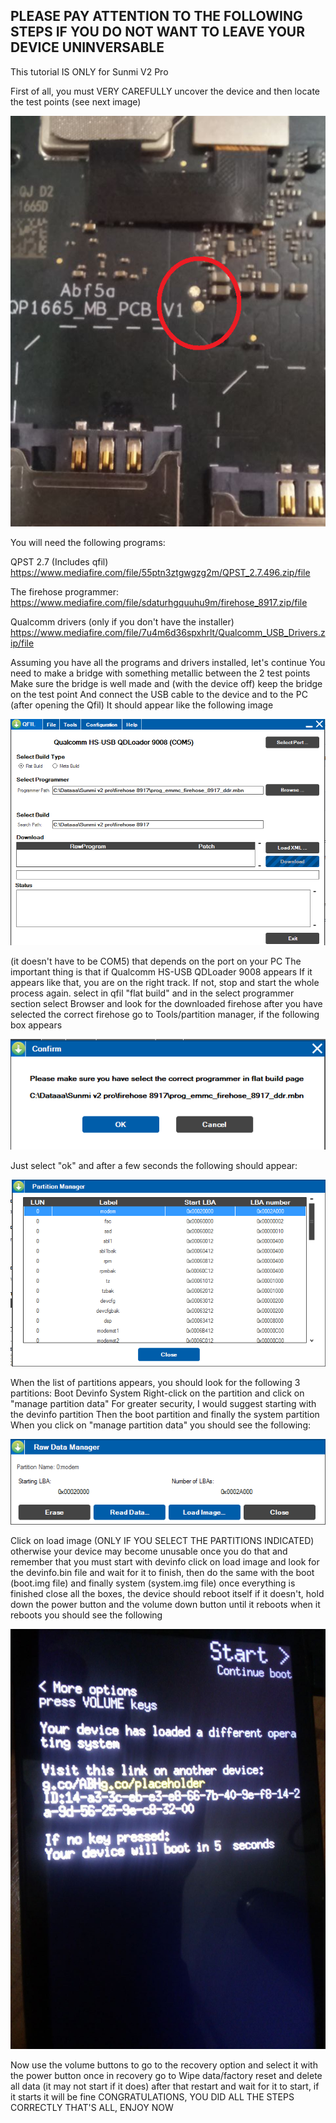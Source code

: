 ## PLEASE PAY ATTENTION TO THE FOLLOWING STEPS IF YOU DO NOT WANT TO LEAVE YOUR DEVICE UNINVERSABLE
This tutorial IS ONLY for Sunmi V2 Pro

First of all, you must VERY CAREFULLY uncover the device and then locate the test points (see next image)

![](https://github.com/niko-forte/sunmi_mods/blob/main/tutorials/data/TestPoint_1.png)

You will need the following programs:

QPST 2.7 (Includes qfil)
https://www.mediafire.com/file/55ptn3ztgwgzg2m/QPST_2.7.496.zip/file

The firehose programmer:
https://www.mediafire.com/file/sdaturhgquuhu9m/firehose_8917.zip/file

Qualcomm drivers (only if you don't have the installer)
https://www.mediafire.com/file/7u4m6d36spxhrlt/Qualcomm_USB_Drivers.zip/file

Assuming you have all the programs and drivers installed, let's continue
You need to make a bridge with something metallic between the 2 test points
Make sure the bridge is well made and (with the device off) keep the bridge on the test point
And connect the USB cable to the device and to the PC (after opening the Qfil)
It should appear like the following image

![](https://github.com/niko-forte/sunmi_mods/blob/main/tutorials/data/qfil.png)

(it doesn't have to be COM5) that depends on the port on your PC
The important thing is that if Qualcomm HS-USB QDLoader 9008 appears
If it appears like that, you are on the right track. If not, stop and start the whole process again.
select in qfil "flat build" and in the select programmer section select Browser
and look for the downloaded firehose
after you have selected the correct firehose go to
Tools/partition manager, if the following box appears

![](https://github.com/niko-forte/sunmi_mods/blob/main/tutorials/data/confirm.png)

Just select "ok" and after a few seconds the following should appear:

![](https://github.com/niko-forte/sunmi_mods/blob/main/tutorials/data/partitionlist.png)

When the list of partitions appears, you should look for the following 3 partitions:
Boot Devinfo System
Right-click on the partition and click on "manage partition data"
For greater security, I would suggest starting with the devinfo partition
Then the boot partition and finally the system partition
When you click on "manage partition data" you should see the following:

![](https://github.com/niko-forte/sunmi_mods/blob/main/tutorials/data/flash.png)

Click on load image (ONLY IF YOU SELECT THE PARTITIONS INDICATED)
otherwise your device may become unusable
once you do that and remember that you must start with devinfo
click on load image and look for the devinfo.bin file and wait for it to finish, then do the same with the boot (boot.img file) and finally system (system.img file)
once everything is finished close all the boxes, the device should reboot itself
if it doesn't, hold down the power button and the volume down button until it reboots
when it reboots you should see the following

![](https://github.com/niko-forte/sunmi_mods/blob/main/tutorials/data/ready.png)

Now use the volume buttons to go to the recovery option and select it with the power button
once in recovery go to Wipe data/factory reset and delete all data (it may not start if it does)
after that restart and wait for it to start, if it starts it will be fine
CONGRATULATIONS, YOU DID ALL THE STEPS CORRECTLY
THAT'S ALL, ENJOY NOW
